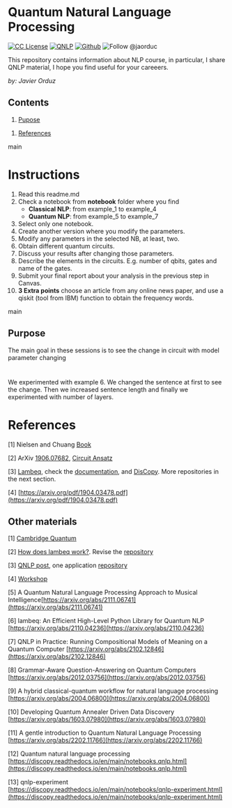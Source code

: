 # Quantum Natural Language Processing
[license-badge]: https://img.shields.io/badge/License-CC-orange
[license]: https://creativecommons.org/licenses/by-nc-sa/3.0/deed.en
[![CC License][license-badge]][license]
[![QNLP](https://img.shields.io/badge/downloads-QNLP-green)](https://github.com/jaorduz/QNLP)
[![Github](https://img.shields.io/badge/jaorduz-repos-blue)](https://github.com/jaorduz/)
![Follow @jaorduc](https://img.shields.io/twitter/follow/jaorduc?label=follow&logo=twitter&logoColor=lkj&style=plastic)

This repository contains information about NLP course, in particular, I share QNLP material, I hope you find useful for your careeers.

*by: Javier Orduz*

## Contents
1. [Pupose](#purpose)
<!--1. [1 Our example: MS's Examples](#Example 06)-->
1. [References](#references)

 main
# Instructions<a name="instructions"></a>

1. Read this readme.md
1. Check a notebook from **notebook** folder where you find
    - **Classical NLP**: from example_1 to  example_4
    - **Quantum NLP**: from example_5 to  example_7
1. Select only one notebook.
1. Create another version where you modify the parameters.
1. Modify any parameters in the selected NB, at least, two.
1. Obtain different quantum circuits.
1. Discuss your results after changing those parameters.
1. Describe the elements in the circuits. E.g. number of qbits, gates and name of the gates.
1. Submit your final report about your analysis in the previous step in Canvas.
1. **3 Extra points** choose an article from any online news paper, and use a qiskit (tool from IBM) function to obtain the frequency words.

main
## Purpose

The main goal in these sessions is to see the change in circuit with model parameter changing

# <a name="Our Example"></a>
We experimented with example 6. We changed the sentence at first to see the change. Then we increased sentence length and finally we experimented with number of layers.

# References<a name="references"></a>

[1] Nielsen and Chuang [Book](https://tinyurl.com/y842t3ck)

[2] ArXiv [1906.07682](https://arxiv.org/pdf/1906.07682.pdf), [Circuit Ansatz](https://pennylane.ai/qml/glossary/circuit_ansatz.html)

[3] <a href="https://tinyurl.com/yd6n83fa" target="_blank">Lambeq</a>, 
check the <a href="https://cqcl.github.io/lambeq/" target="_blank" rel="noopener noreferrer">documentation</a>, and [DisCopy](https://discopy.readthedocs.io/en/main/notebooks.basics.html). More repositories in the next section.


[4] [https://arxiv.org/pdf/1904.03478.pdf](https://arxiv.org/pdf/1904.03478.pdf)


## Other materials

[1] [Cambridge Quantum](https://cqwbkpro.s3.eu-west-2.amazonaws.com/wp-content/uploads/2021/11/24115346/CAMBRIDGE_QUANTUM_QNLP.pdf)


[2] [How does lambeq work?](https://medium.com/cambridge-quantum-computing/quantum-natural-language-processing-ii-6b6a44b319b2).  Revise the [repository](https://github.com/CQCL/lambeq)

[3] [QNLP post](https://medium.com/cambridge-quantum-computing/quantum-natural-language-processing-748d6f27b31d), one application [repository](https://github.com/oxford-quantum-group/discopy/blob/ab2b356bd3cad1dfb55ca6606d6c4b4181fe590c/notebooks/qnlp-experiment.ipynb)

[4] [Workshop](https://quantumweek2020.cambridgequantum.com/qnlp.html)

[5] A Quantum Natural Language Processing Approach to Musical Intelligence[https://arxiv.org/abs/2111.06741](https://arxiv.org/abs/2111.06741)

[6] lambeq: An Efficient High-Level Python Library for Quantum NLP [https://arxiv.org/abs/2110.04236](https://arxiv.org/abs/2110.04236)

[7] QNLP in Practice: Running Compositional Models of Meaning on a Quantum Computer [https://arxiv.org/abs/2102.12846](https://arxiv.org/abs/2102.12846)

[8] Grammar-Aware Question-Answering on Quantum Computers [https://arxiv.org/abs/2012.03756](https://arxiv.org/abs/2012.03756)

[9] A hybrid classical-quantum workflow for natural language processing [https://arxiv.org/abs/2004.06800](https://arxiv.org/abs/2004.06800)

[10] Developing Quantum Annealer Driven Data Discovery [https://arxiv.org/abs/1603.07980](https://arxiv.org/abs/1603.07980)

[11] A gentle introduction to Quantum Natural Language Processing [https://arxiv.org/abs/2202.11766](https://arxiv.org/abs/2202.11766)

[12] Quantum natural language processing [https://discopy.readthedocs.io/en/main/notebooks.qnlp.html](https://discopy.readthedocs.io/en/main/notebooks.qnlp.html)

[13] qnlp-experiment [https://discopy.readthedocs.io/en/main/notebooks/qnlp-experiment.html](https://discopy.readthedocs.io/en/main/notebooks/qnlp-experiment.html)
